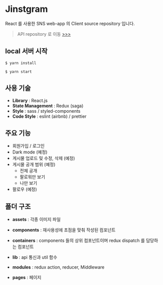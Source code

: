 # Jinstgram

React 를 사용한 SNS web-app 의 Client source repository 입니다.

> API repository 로 이동 [>>>](https://github.com/seong7/sns-app-api)

## local 서버 시작

```
$ yarn install

$ yarn start
```

## 사용 기술

- **Library** : React.js
- **State Management** : Redux (saga)
- **Style** : sass / styled-components
- **Code Style** : eslint (airbnb) / prettier

## 주요 기능

- 회원가입 / 로그인
- Dark mode (예정)
- 게시물 업로드 및 수정, 삭제 (예정)
- 게시물 공개 범위 (예정)
  - 전체 공개
  - 팔로워만 보기
  - 나만 보기
- 팔로우 (예정)

## 폴더 구조

- **assets** : 각종 이미지 파일

- **components** : 재사용성에 초점을 맞춰 작성된 컴포넌트

- **containers** : components 들의 상위 컴포넌트이며 redux dispatch 를 담당하는 컴포넌트

- **lib** : api 통신과 util 함수

- **modules** : redux action, reducer, Middleware

- **pages** : 페이지
